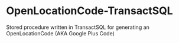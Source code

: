 # OpenLocationCode-TransactSQL
Stored procedure written in TransactSQL for generating an OpenLocationCode (AKA Google Plus Code)
